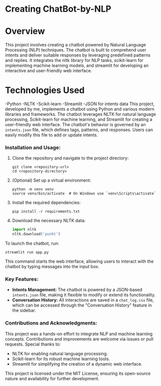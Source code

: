 # Creating ChatBot-by-NLP
# Overview
This project involves creating a chatbot powered by Natural Language Processing (NLP) techniques. The chatbot is built to comprehend user intents and deliver suitable responses by leveraging predefined patterns and replies. It integrates the nltk library for NLP tasks, scikit-learn for implementing machine learning models, and streamlit for developing an interactive and user-friendly web interface.
# Technologies Used
-Python
-NLTK
-Scikit-learn
-Streamlit
-JSON for intents data
This project, developed by me, implements a chatbot using Python and various modern libraries and frameworks. The chatbot leverages NLTK for natural language processing, Scikit-learn for machine learning, and Streamlit for creating a user-friendly web interface. The chatbot's behavior is governed by an `intents.json` file, which defines tags, patterns, and responses. Users can easily modify this file to add or update intents.

### Installation and Usage:
1. Clone the repository and navigate to the project directory:
   ```
   git clone <repository-url>
   cd <repository-directory>
   ```
2. (Optional) Set up a virtual environment:
   ```
   python -m venv venv
   source venv/bin/activate  # On Windows use `venv\Scripts\activate`
   ```
3. Install the required dependencies:
   ```
   pip install -r requirements.txt
   ```
4. Download the necessary NLTK data:
   ```python
   import nltk
   nltk.download('punkt')
   ```

To launch the chatbot, run:
```
streamlit run app.py
```
This command starts the web interface, allowing users to interact with the chatbot by typing messages into the input box.

### Key Features:
- **Intents Management:** The chatbot is powered by a JSON-based `intents.json` file, making it flexible to modify or extend its functionality.
- **Conversation History:** All interactions are saved in a `chat_log.csv` file, which can be accessed through the "Conversation History" feature in the sidebar.

### Contributions and Acknowledgments:
This project was a hands-on effort to integrate NLP and machine learning concepts. Contributions and improvements are welcome via issues or pull requests. Special thanks to:
- NLTK for enabling natural language processing.
- Scikit-learn for its robust machine learning tools.
- Streamlit for simplifying the creation of a dynamic web interface.

This project is licensed under the MIT License, ensuring its open-source nature and availability for further development.
